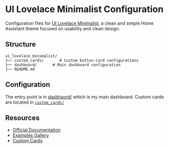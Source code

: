 # UI Lovelace Minimalist Configuration

Configuration files for [UI Lovelace Minimalist](https://ui-lovelace-minimalist.github.io/UI/), a clean and simple Home Assistant theme focused on usability and clean design.

## Structure

```
ui_lovelace_minimalist/
├── custom_cards/       # Custom button-card configurations
├── dashboard/       # Main dashboard configuration
├── README.md
```

## Configuration

The entry point is in [dasbhaord/](dashboard/) which is my main dashboard. Custom cards are located in [`custom_cards/`](custom_cards/)

## Resources

- [Official Documentation](https://ui-lovelace-minimalist.github.io/UI/)
- [Examples Gallery](https://ui-lovelace-minimalist.github.io/UI/examples)
- [Custom Cards](https://ui-lovelace-minimalist.github.io/UI/custom_cards)
